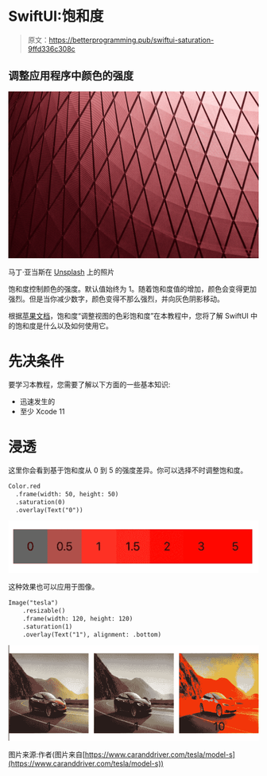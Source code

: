 # SwiftUI:饱和度

> 原文：<https://betterprogramming.pub/swiftui-saturation-9ffd336c308c>

## 调整应用程序中颜色的强度

![](img/1f0f51649cb60667818add9106619ce9.png)

马丁·亚当斯在 [Unsplash](https://unsplash.com/s/photos/gradient?utm_source=unsplash&utm_medium=referral&utm_content=creditCopyText) 上的照片

饱和度控制颜色的强度。默认值始终为 1。随着饱和度值的增加，颜色会变得更加强烈。但是当你减少数字，颜色变得不那么强烈，并向灰色阴影移动。

根据[苹果文档](https://developer.apple.com/documentation/swiftui/tabview/3367692-saturation)，饱和度“调整视图的色彩饱和度”在本教程中，您将了解 SwiftUI 中的饱和度是什么以及如何使用它。

# 先决条件

要学习本教程，您需要了解以下方面的一些基本知识:

*   迅速发生的
*   至少 Xcode 11

# 浸透

这里你会看到基于饱和度从 0 到 5 的强度差异。你可以选择不时调整饱和度。

```
Color.red
  .frame(width: 50, height: 50)
  .saturation(0)
  .overlay(Text("0"))
```

![](img/7d58bfaad04a31193dfaee86373c6277.png)

这种效果也可以应用于图像。

```
Image("tesla")
    .resizable()
    .frame(width: 120, height: 120)
    .saturation(1)
    .overlay(Text("1"), alignment: .bottom)
```

![](img/a4b5111233cd36d1c55cd833fd478737.png)

图片来源:作者(图片来自[https://www.caranddriver.com/tesla/model-s](https://www.caranddriver.com/tesla/model-s))
